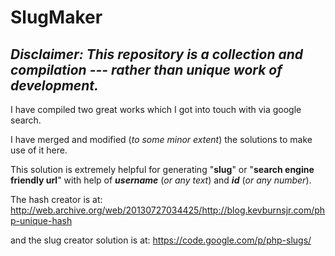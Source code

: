# SlugMaker

## *******Disclaimer:******* *This repository is a collection and compilation --- rather than unique work of development.* 


I have compiled two great works which I got into touch with via google search. 

I have merged and modified (*to some minor extent*) the solutions to make use of it here. 

This solution is extremely helpful for generating "**slug**" or "**search engine friendly url**" with help of ***username*** (*or any text*) and ***id*** (*or any number*).


The hash creator is at:
http://web.archive.org/web/20130727034425/http://blog.kevburnsjr.com/php-unique-hash

and the slug creator solution is at:
https://code.google.com/p/php-slugs/


